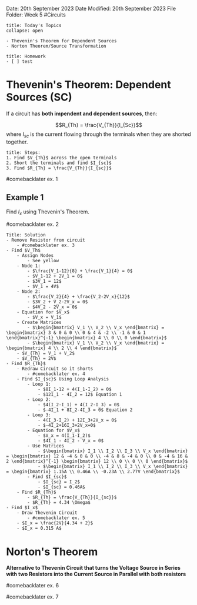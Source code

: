 Date: 20th September 2023
Date Modified: 20th September 2023
File Folder: Week 5
#Circuits

```ad-abstract
title: Today's Topics
collapse: open

- Thevenin's Theorem for Dependent Sources
- Norton Theorem/Source Transformation

```

```ad-note
title: Homework
- [ ] test
```

# Thevenin's Theorem: Dependent Sources (SC)

If a circuit has **both impendent and dependent sources**, then:

$$R_{Th} = \frac{V_{Th}}{I_{Sc}}$$
where $I_{sc}$ is the current flowing through the terminals when they are shorted together.

```ad-summary
title: Steps:
1. Find $V_{Th}$ across the open terminals
2. Short the terminals and find $I_{sc}$
3. Find $R_{Th} = \frac{V_{Th}}{I_{sc}}$
```

#comebacklater ex. 1

## Example 1

Find $I_x$ using Thevenin's Theorem.

#comebacklater ex. 2

```ad-check
Title: Solution
- Remove Resistor from circuit
	- #comebacklater ex. 3
- Find $V_Th$
	- Assign Nodes
		- See yellow
	- Node 1:
		- $\frac{V_1-12}{8} + \frac{V_1}{4} = 0$
		- $V_1-12 + 2V_1 = 0$
		- $3V_1 = 12$
		- $V_1 = 4V$
	- Node 2:
		- $\frac{V_2}{4} + \frac{V_2-2V_x}{12}$
		- $3V_2 + V_2-2V_x = 0$
		- $4V_2 - 2V_x = 0$
	- Equation for $V_x$
		- $V_x = V_1$
	- Create Matrices
		- $\begin{bmatrix} V_1 \\ V_2 \\ V_x \end{bmatrix} = \begin{bmatrix} 3 & 0 & 0 \\ 0 & 4 & -2 \\ -1 & 0 & 1 \end{bmatrix}^{-1} \begin{bmatrix} 4 \\ 0 \\ 0 \end{bmatrix}$
		- $\begin{bmatrix} V_1 \\ V_2 \\ V_x \end{bmatrix} = \begin{bmatrix} 4 \\ 2 \\ 4 \end{bmatrix}$
	- $V_{Th} = V_1 + V_2$
	- $V_{Th} = 2V$
- Find $R_{Th}$
	- Redraw Circuit so it shorts
		- #comebacklater ex. 4
	- Find $I_{sc}$ Using Loop Analysis
		- Loop 1:
			- $8I_1-12 + 4(I_1-I_2) = 0$
			- $12I_1 - 4I_2 = 12$ Equation 1
		- Loop 2:
			- $4(I_2-I_1) + 4(I_2-I_3) = 0$
			- $-4I_1 + 8I_2-4I_3 = 0$ Equation 2
		- Loop 3:
			- 4(I_3-I_2) + 12I_3+2V_x = 0$
			- $-4I_2+16I_3+2V_x=0$
		- Equation for $V_x$
			- $V_x = 4(I_1-I_2)$
			- $4I_1 - 4I_2 - V_x = 0$
		- Use Matrices
			- $\begin{bmatrix} I_1 \\ I_2 \\ I_3 \\ V_x \end{bmatrix} = \begin{bmatrix} 12 & -4 & 0 & 0 \\ -4 & 8 & -4 & 0 \\ 0 & -4 & 16 & 2 \end{bmatrix}^{-1} \begin{bmatrix} 12 \\ 0 \\ 0 \\ 0 \end{bmatrix}$
			- $\begin{bmatrix} I_1 \\ I_2 \\ I_3 \\ V_x \end{bmatrix} = \begin{bmatrix} 1.15A \\ 0.46A \\ -0.23A \\ 2.77V \end{bmatrix}$
		- Find $I_{sc}$
			- $I_{sc} = I_2$
			- $I_{sc} = 0.46A$
	- Find $R_{Th}$
		- $R_{Th} = \frac{V_{Th}}{I_{sc}}$
		- $R_{Th} = 4.34 \Omega$
- Find $I_x$
	- Draw Thevenin Circuit
		- #comebacklater ex. 5
	- $I_x = \frac{2V}{4.34 + 2}$
	- $I_x = 0.315 A$
```

# Norton's Theorem

**Alternative to Thevenin Circuit that turns the Voltage Source in Series with two Resistors into the Current Source in Parallel with both resistors**

#comebacklater ex. 6

#comebacklater ex. 7